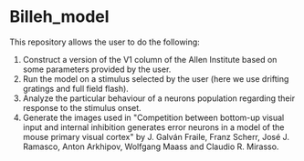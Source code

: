 # Billeh_model
This repository allows the user to do the following:
1) Construct a version of the V1 column of the Allen Institute based on some parameters provided by the user.
2) Run the model on a stimulus selected by the user (here we use drifting gratings and full field flash).
3) Analyze the particular behaviour of a neurons population regarding their response to the stimulus onset.
4) Generate the images used in "Competition between bottom-up visual input and internal inhibition generates error neurons in a model of the mouse primary visual cortex" by J. Galván Fraile, Franz Scherr, José J. Ramasco, Anton Arkhipov, Wolfgang Maass and Claudio R. Mirasso.
